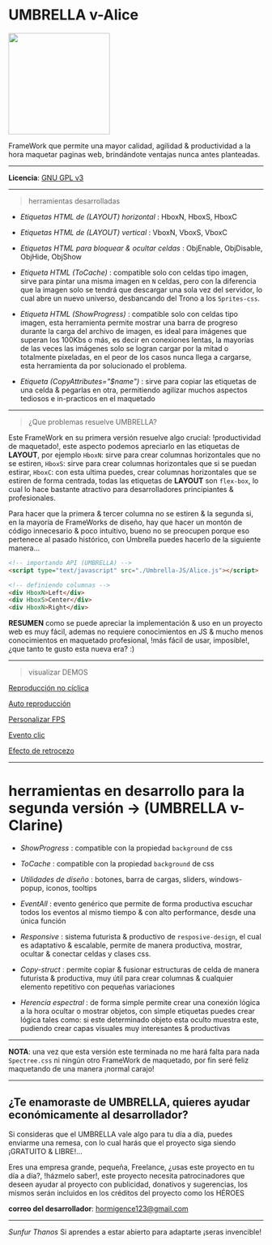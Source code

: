 
UMBRELLA v-Alice
================

<img src="https://images-na.ssl-images-amazon.com/images/I/51MCvrKfPKL._AC_SY445_.jpg" width="200">

FrameWork que permite una mayor calidad, agilidad & productividad a la hora maquetar paginas web, brindándote ventajas nunca antes planteadas.

---

**Licencia**: [GNU GPL v3](http://www.gnu.org/licenses)

---

> herramientas desarrolladas

- *Etiquetas HTML de (LAYOUT) horizontal* : HboxN, HboxS, HboxC

- *Etiquetas HTML de (LAYOUT) vertical* : VboxN, VboxS, VboxC

- *Etiquetas HTML para bloquear & ocultar celdas* : ObjEnable, ObjDisable, ObjHide, ObjShow

- *Etiqueta HTML (ToCache)* : compatible solo con celdas tipo imagen, sirve para pintar una misma imagen en `N` celdas, pero con la diferencia que la imagen solo se tendrá que descargar una sola vez del servidor, lo cual abre un nuevo universo, desbancando del Trono a los `Sprites-css`.

- *Etiqueta HTML (ShowProgress)* : compatible solo con celdas tipo imagen, esta herramienta permite mostrar una barra de progreso durante la carga del archivo de imagen, es ideal para imágenes que superan los 100Kbs o más, es decir en conexiones lentas, la mayorías de las veces las imágenes solo se logran cargar por la mitad o totalmente pixeladas, en el peor de los casos nunca llega a cargarse, esta herramienta da por solucionado el problema.

- *Etiqueta (CopyAttributes="$name")* : sirve para copiar las etiquetas de una celda & pegarlas en otra, permitiendo agilizar muchos aspectos tediosos e in-practicos en el maquetado

---

> ¿Que problemas resuelve UMBRELLA?

Este FrameWork en su primera versión resuelve algo crucial: !productividad de maquetado!, este aspecto podemos apreciarlo en las etiquetas de **LAYOUT**, por ejemplo `HboxN`: sirve para crear columnas horizontales que no se estiren, `HboxS`: sirve para crear columnas horizontales que si se puedan estirar, `HboxC`: con esta ultima puedes, crear columnas horizontales que se estiren de forma centrada, todas las etiquetas de **LAYOUT** son `flex-box`, lo cual lo hace bastante atractivo para desarrolladores principiantes & profesionales.

Para hacer que la primera & tercer columna no se estiren & la segunda si, en la mayoría de FrameWorks de diseño, hay que hacer un montón de código innecesario & poco intuitivo, bueno no se preocupen porque eso pertenece al pasado histórico, con Umbrella puedes hacerlo de la siguiente manera...


```html
<!-- importando API (UMBRELLA) -->
<script type="text/javascript" src="./Umbrella-JS/Alice.js"></script>

<!-- definiendo columnas -->
<div HboxN>Left</div>
<div HboxS>Center</div>
<div HboxN>Right</div>
```


**RESUMEN** como se puede apreciar la implementación & uso en un proyecto web es muy fácil, ademas no requiere conocimientos en JS & mucho menos conocimientos en maquetado profesional, !más fácil de usar, imposible!, ¿que tanto te gusto esta nueva era? :)

---

> visualizar DEMOS

[Reproducción no cíclica](https://sunfurthanos.github.io/DobleFlash-JS/samples/1.basico.html)

[Auto reproducción](https://sunfurthanos.github.io/DobleFlash-JS/samples/2.auto-play.html)

[Personalizar FPS](https://sunfurthanos.github.io/DobleFlash-JS/samples/3.custom_FPS.html)

[Evento clic](https://sunfurthanos.github.io/DobleFlash-JS/samples/4.event_click.html)

[Efecto de retrocezo](https://sunfurthanos.github.io/DobleFlash-JS/samples/5.%20efecto%20de%20retrocezo.html)

---

# herramientas en desarrollo para la segunda versión -> (UMBRELLA v-Clarine)

- *ShowProgress* : compatible con la propiedad `background` de css

- *ToCache* : compatible con la propiedad `background` de css

- *Utilidades de diseño* : botones, barra de cargas, sliders, windows-popup, iconos, tooltips

- *EventAll* : evento genérico que permite de forma productiva escuchar todos los eventos al mismo tiempo & con alto performance, desde una única función

- *Responsive* : sistema futurista & productivo de `resposive-design`, el cual es adaptativo & escalable, permite de manera productiva, mostrar, ocultar & conectar celdas y clases css.

- *Copy-struct* : permite copiar & fusionar estructuras de celda de manera futurista & productiva, muy útil para crear columnas & cualquier elemento repetitivo con pequeñas variaciones

- *Herencia espectral* : de forma simple permite crear una conexión lógica a la hora ocultar o mostrar objetos, con simple etiquetas puedes crear lógica tales como: si este determinado objeto esta oculto muestra este, pudiendo crear capas visuales muy interesantes & productivas

---

**NOTA**: una vez que esta versión este terminada no me hará falta para nada `Spectree.css` ni ningún otro FrameWork de maquetado, por fin seré feliz maquetando de una manera ¡normal carajo!

---

## ¿Te enamoraste de UMBRELLA, quieres ayudar económicamente al desarrollador?

Si consideras que el UMBRELLA vale algo para tu día a día, puedes enviarme una remesa,
con lo cual harás que el proyecto siga siendo ¡GRATUITO & LIBRE!...

Eres una empresa grande, pequeña, Freelance, ¿usas este proyecto en tu día a día?, !házmelo saber!, este proyecto necesita patrocinadores que deseen ayudar al proyecto con publicidad, donativos y sugerencias, los mismos serán incluidos en los créditos del proyecto como los HÉROES

**correo del desarrollador**: hormigence123@gmail.com

---

*Sunfur Thanos* Si aprendes a estar abierto para adaptarte ¡seras invencible!
